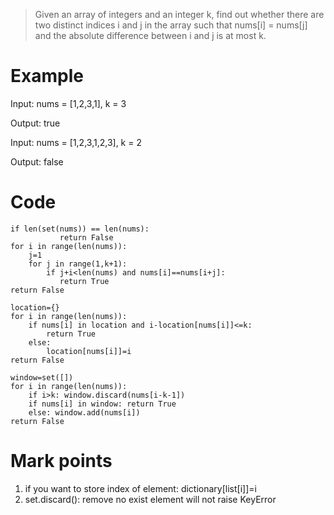 > Given an array of integers and an integer k, find out whether there are two distinct indices i and j in the array such that nums[i] = nums[j] 
> and the absolute difference between i and j is at most k.

#  Example
Input: nums = [1,2,3,1], k = 3

Output: true

Input: nums = [1,2,3,1,2,3], k = 2

Output: false

# Code
```
if len(set(nums)) == len(nums):
           return False
for i in range(len(nums)):
    j=1
    for j in range(1,k+1):
        if j+i<len(nums) and nums[i]==nums[i+j]:
           return True
return False
```

```
location={}
for i in range(len(nums)):
    if nums[i] in location and i-location[nums[i]]<=k:
        return True
    else:
        location[nums[i]]=i
return False
```

```
window=set([])
for i in range(len(nums)):
    if i>k: window.discard(nums[i-k-1])
    if nums[i] in window: return True
    else: window.add(nums[i])
return False
```

# Mark points
1. if you want to store index of element: dictionary[list[i]]=i
2. set.discard(): remove no exist element will not raise KeyError
